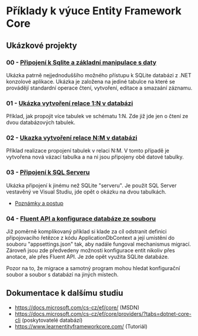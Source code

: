 # Příklady k výuce Entity Framework Core
## Ukázkové projekty
### 00 - [Připojení k Sqlite a základní manipulace s daty](https://github.com/MichalStehlik/EfcExamples/tree/master/00EfcSqlLiteConsole)
Ukázka patrně nejjednoduššího možného přístupu k SQLite databázi z .NET konzolové aplikace. Ukázka je založena na jediné tabulce
na které se provádějí standardní operace čtení, vytvoření, editace a smazaání záznamu.
### 01 - [Ukázka vytvoření relace 1:N v databázi](https://github.com/MichalStehlik/EfcExamples/tree/master/Efc01SqlLiteOneToManyConsole)
Příklad, jak propojit více tabulek ve schématu 1:N. Zde již jde jen o čtení ze dvou databázových tabulek.
### 02 - [Ukazka vytvoření relace N:M v databázi](https://github.com/MichalStehlik/EfcExamples/tree/master/Efc02SqliteManyToManyConsole)
Příklad realizace propojení tabulek v relaci N:M. V tomto případě je vytvořena nová vázací tabulka a na ni jsou připojeny obě datové tabulky.
### 03 - [Připojení k SQL Serveru](https://github.com/MichalStehlik/EfcExamples/tree/master/Efc03SqlServerConsole)
Ukázka připojení k jinému než SQLite "serveru". Je použit SQL Server vestavěný ve Visual Studiu, jde opět o okázku na dvou tabulkách.
- [Poznámky a postup](https://github.com/MichalStehlik/EfcExamples/blob/master/Efc03SqlServerConsole/Docs/Start.md)
### 04 - [Fluent API a konfigurace databáze ze souboru](https://github.com/MichalStehlik/EfcExamples/tree/master/Efc04SqliteFluentAPIConsole)
Již poměrně komplikovaný příklad si klade za cíl odstranit definici připojovacího řetězce z kódu ApplicationDbContext a její umístění do souboru "appsettings.json" tak, aby nadále fungoval mechanismus migrací. Zároveň jsou zde předvedeny možnosti konfigurace entit nikoliv přes anotace, ale přes Fluent API. Je zde opět využita SQLite databáze.

Pozor na to, že migrace a samotný program mohou hledat konfigurační soubor a soubor s databází na jiných místech.
## Dokumentace k dalšímu studiu
* https://docs.microsoft.com/cs-cz/ef/core/ (MSDN)
* https://docs.microsoft.com/cs-cz/ef/core/providers/?tabs=dotnet-core-cli (poskytovatelé databází)
* https://www.learnentityframeworkcore.com/ (Tutoriál)
